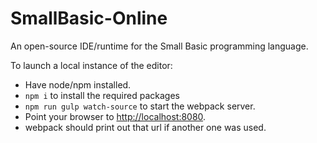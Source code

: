 # SmallBasic-Online

An open-source IDE/runtime for the Small Basic programming language.

To launch a local instance of the editor:
* Have node/npm installed.
* `npm i` to install the required packages
* `npm run gulp watch-source` to start the webpack server.
* Point your browser to [http://localhost:8080](http://localhost:8080).
* webpack should print out that url if another one was used.
